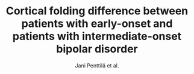 ---
cat: gaia
subcat: signature
bestof: false
author: Jani Penttilä et al.
title: Cortical folding difference between patients with early-onset and patients with intermediate-onset bipolar disorder
journal: Bipolar Disorders
year: 2009
type: article
doi: 10.1111/j.1399-5618.2009.00683.x
---